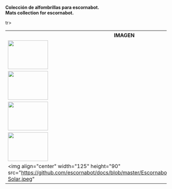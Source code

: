 <b> Colección de alfombrillas para escornabot.</b> <br/>
<b> Mats collection for escornabot.</b> 
<br/>
<table> 
   <tr>
    <th>IMAGEN</th>
    <th>NOMBRE</th>
    <th>TEMA</th>
    <th>EDAD</th>
    <th>LENGUA</th>
    <th>AUTOR/A</th>
    <th>LICENCIA</th>
    <th>ENLACE</th>
  </tr>
   
  <tr>
    <td><img align="center" width="125" height="90" src="https://github.com/escornabot/docs/blob/master/Escornabot_Mats/Numeracion_P1/mates1%C2%BA.jpg" </td>
    <td>Numeración 1-20</td>
    <td>Matemáticas <br/> Numeración</td>
    <td>1º Primaria</td>
    <td>Castellano</td>
    <td>@lobo_tic</td>
    <td>CC BY-SA</td>
    <td><a href="https://github.com/lobotic/escornabot-resources/tree/master/Alfombrillas/Numeracion_P1">Enlace</a></td>
  </tr>
  
   <tr>
   <td><img align="center" width="125" height="90" src="https://github.com/escornabot/docs/blob/master/Escornabot_Mats/Numeracion_P1/mates1%C2%BA.jpg" </td>
    <td>Clasificación <br\>de triángulos</td>
    <td>Matemáticas <br/> Geometría</td>
    <td>4º Primaria</td>
    <td>Castellano</td>
    <td>@lobo_tic</td>
    <td>CC BY-SA</td>
    <td><a href="https://github.com/escornabot/docs/tree/master/Escornabot_Mats/ClasificacionTriangulos">Enlace</a></td>
  </tr>
  
  <tr>
    <td><img align="center" width="125" height="90" src="https://github.com/escornabot/docs/blob/master/Escornabot_Mats/CuentaCuentos/cuentacuentos1.jpg" </td>
    <td>CuentaCuentos</td>
    <td>Lenguaje <br/> Oral</td>
    <td>1 a 120</td>
    <td>Castellano</td>
    <td>@lobo_tic</td>
    <td>CC BY-SA</td>
    <td><a href="https://github.com/escornabot/docs/tree/master/Escornabot_Mats/CuentaCuentos">Enlace</a></td>
  </tr>
  
   <tr>
    <td><img align="center" width="125" height="90" src="https://github.com/escornabot/docs/blob/master/Escornabot_Mats/exploradores/Exploradores.jpg" </td>
    <td>Escornabots<br/>Exploradores</td>
    <td>Sociales-EF<br/> Brújula</td>
    <td>>7 años</td>
    <td>Castellano</td>
    <td>@lobo_tic</td>
    <td>CC BY-SA</td>
    <td><a href="https://github.com/escornabot/docs/tree/master/Escornabot_Mats/exploradores">Enlace</a></td>
  </tr>
  
  tr>
    <td><img align="center" width="125" height="90" src="https://github.com/escornabot/docs/blob/master/Escornabot_Mats/SistemaSolar/Sistema-Solar.jpeg" </td>
    <td>Sistema<br/>Solar</td>
    <td>Naturales<br/> Sistema Solar</td>
    <td>---</td>
    <td>Castellano</td>
    <td>@anlobarri</td>
    <td>pendiente</td>
    <td><a href="https://github.com/escornabot/docs/tree/master/Escornabot_Mats/SistemaSolar">Enlace</a></td>
  </tr>
  
  </table>
